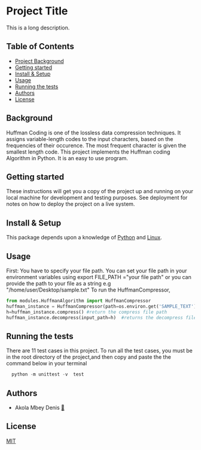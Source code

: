 
Project Title
=============

<!-- ![banner]() -->
<!-- ![badge]() -->
<!-- ![badge]() -->
This is a long description.

Table of Contents
-----------------

-   [Project Background](#projectbackground)
-   [Getting started](#Gettingstarted)
-   [Install & Setup](#installsetup)
-   [Usage](#usage)
-   [Running the tests](#tests)
-   [Authors](#authors)
-   [License](#license)

Background
----------

Huffman Coding is one of the lossless data compression techniques. It assigns variable-length codes to the input characters, based on the frequencies of their occurence. The most frequent character is given the smallest length code. 
This project implements the Huffman coding Algorithm in Python. It is an easy to use program.

Getting started
---------------

These instructions will get you a copy of the project up and running on your local machine for development and testing purposes. See deployment for notes on how to deploy the project on a live system.

Install & Setup
---------------

This package depends upon a knowledge of [Python]() and [Linux]().


Usage
-----

First: You have to specify your file path.
You can set your file path in your environment variables
using export FILE_PATH ="your file path" or you can provide the path to your file as a string e.g "/home/user/Desktop/sample.txt"
To  run the HuffmanCompressor,
```python
from modules.HuffmanAlgorithm import HuffmanCompressor
huffman_instance = HuffmanCompressor(path=os.environ.get('SAMPLE_TEXT')) or HuffmanCompressor(path=path_string)
h=huffman_instance.compress() #return the compress file path
huffman_instance.decompress(input_path=h)  #returns the decompress file path
```   


Running the tests
-----------------
There are 11 test cases in this project.
To run all the test cases, you must be in the root directory of the project,and then copy and paste the the command below in your terminal
```python
  python -m unittest -v  test
```   




Authors
-------

* Akola Mbey Denis [:email:](mailto:mdakola@st.knust.edu.gh)  


License
-------

[MIT](https://choosealicense.com/licenses/mit/)
